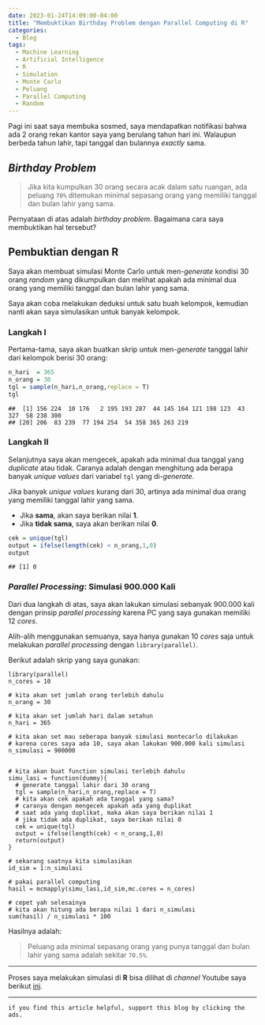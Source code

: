 ```yaml
---
date: 2023-01-24T14:09:00-04:00
title: "Membuktikan Birthday Problem dengan Parallel Computing di R"
categories:
  - Blog
tags:
  - Machine Learning
  - Artificial Intelligence
  - R
  - Simulation
  - Monte Carlo
  - Peluang
  - Parallel Computing
  - Random
---
```


Pagi ini saat saya membuka sosmed, saya mendapatkan notifikasi bahwa ada
2 orang rekan kantor saya yang berulang tahun hari ini. Walaupun berbeda
tahun lahir, tapi tanggal dan bulannya *exactly* sama.

## *Birthday Problem*

> Jika kita kumpulkan 30 orang secara acak dalam satu ruangan, ada
> peluang `70%` ditemukan minimal sepasang orang yang memiliki tanggal
> dan bulan lahir yang sama.

Pernyataan di atas adalah *birthday problem*. Bagaimana cara saya
membuktikan hal tersebut?

## Pembuktian dengan **R**

Saya akan membuat simulasi Monte Carlo untuk men-*generate* kondisi 30
orang *random* yang dikumpulkan dan melihat apakah ada minimal dua orang
yang memiliki tanggal dan bulan lahir yang sama.

Saya akan coba melakukan deduksi untuk satu buah kelompok, kemudian
nanti akan saya simulasikan untuk banyak kelompok.

### Langkah I

Pertama-tama, saya akan buatkan skrip untuk men-*generate* tanggal lahir
dari kelompok berisi 30 orang:

``` r
n_hari  = 365
n_orang = 30
tgl = sample(n_hari,n_orang,replace = T)
tgl
```

    ##  [1] 156 224  10 176   2 195 193 287  44 145 164 121 198 123  43 327  58 238 300
    ## [20] 206  83 239  77 194 254  54 358 365 263 219

### Langkah II

Selanjutnya saya akan mengecek, apakah ada minimal dua tanggal yang
*duplicate* atau tidak. Caranya adalah dengan menghitung ada berapa
banyak *unique values* dari variabel `tgl` yang di-*generate*.

Jika banyak *unique values* kurang dari 30, artinya ada minimal dua
orang yang memiliki tanggal lahir yang sama.

-   Jika **sama**, akan saya berikan nilai **1**.
-   Jika **tidak sama**, saya akan berikan nilai **0**.

``` r
cek = unique(tgl)
output = ifelse(length(cek) < n_orang,1,0)
output
```

    ## [1] 0

### *Parallel Processing*: Simulasi 900.000 Kali

Dari dua langkah di atas, saya akan lakukan simulasi sebanyak 900.000
kali dengan prinsip *parallel processing* karena PC yang saya gunakan
memiliki 12 *cores*.

Alih-alih menggunakan semuanya, saya hanya gunakan 10 *cores* saja untuk
melakukan *parallel processing* dengan `library(parallel)`.

Berikut adalah skrip yang saya gunakan:

    library(parallel)
    n_cores = 10

    # kita akan set jumlah orang terlebih dahulu
    n_orang = 30

    # kita akan set jumlah hari dalam setahun
    n_hari = 365

    # kita akan set mau seberapa banyak simulasi montecarlo dilakukan
    # karena cores saya ada 10, saya akan lakukan 900.000 kali simulasi
    n_simulasi = 900000


    # kita akan buat function simulasi terlebih dahulu
    simu_lasi = function(dummy){
      # generate tanggal lahir dari 30 orang
      tgl = sample(n_hari,n_orang,replace = T)
      # kita akan cek apakah ada tanggal yang sama?
      # caranya dengan mengecek apakah ada yang duplikat
      # saat ada yang duplikat, maka akan saya berikan nilai 1
      # jika tidak ada duplikat, saya berikan nilai 0
      cek = unique(tgl)
      output = ifelse(length(cek) < n_orang,1,0)
      return(output)
    }

    # sekarang saatnya kita simulasikan
    id_sim = 1:n_simulasi

    # pakai parallel computing
    hasil = mcmapply(simu_lasi,id_sim,mc.cores = n_cores)

    # cepet yah selesainya
    # kita akan hitung ada berapa nilai 1 dari n_simulasi
    sum(hasil) / n_simulasi * 100

Hasilnya adalah:

> Peluang ada minimal sepasang orang yang punya tanggal dan bulan lahir
> yang sama adalah sekitar `70.5%`.

------------------------------------------------------------------------

Proses saya melakukan simulasi di **R** bisa dilihat di *channel*
Youtube saya berikut [ini](https://youtu.be/W3lAoSHIL3I).

------------------------------------------------------------------------

`if you find this article helpful, support this blog by clicking the ads.`
